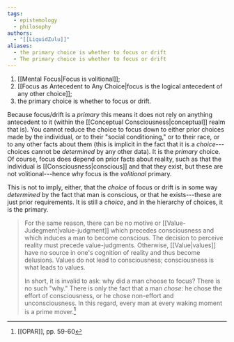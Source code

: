 ```yaml
---
tags:
  - epistemology
  - philosophy
authors:
  - "[[LiquidZulu]]"
aliases:
  - the primary choice is whether to focus or drift
  - The primary choice is whether to focus or drift
---
```

1. [[Mental Focus|Focus is volitional]];
2. [[Focus as Antecedent to Any Choice|focus is the logical antecedent of any other choice]];
3. the primary choice is whether to focus or drift.

Because focus/drift is a *primary* this means it does not rely on anything antecedent to it (within the [[Conceptual Consciousness|conceptual]] realm that is). You cannot reduce the choice to focus down to either prior choices made by the individual, or to their "social conditioning," or to their race, or to any other facts about them (this is implicit in the fact that it is a *choice*---choices cannot be *determined* by any other data). It is the *primary* choice. Of course, focus does depend on prior facts about reality, such as that the individual is [[Consciousness|conscious]] and that they exist, but these are not volitional---hence why focus is the *volitional* primary.

This is not to imply, either, that the *choice* of focus or drift is in some way *determined* by the fact that man is conscious, or that he exists---these are just prior requirements. It is still a *choice*, and in the hierarchy of choices, it is the primary.

>For the same reason, there can be no motive or [[Value-Judegment|value-judgment]] which precedes consciousness and which induces a man to become conscious. The decision to perceive reality must precede value-judgments. Otherwise, [[Value|values]] have no source in one's cognition of reality and thus become delusions. Values do not lead to consciousness; consciousness is what leads to values.
>
>In short, it is invalid to ask: why did a man choose to focus? There is no such "why." There is only the fact that a man *chose*: he chose the effort of consciousness, or he chose non-effort and unconsciousness. In this regard, every man at every waking moment is a prime mover.[^1]

[^1]: [[OPAR]], pp. 59-60